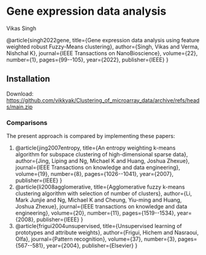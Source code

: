 # Gene expression data analysis
Vikas Singh

@article{singh2022gene,
  title={Gene expression data analysis using feature weighted robust Fuzzy-Means clustering},
  author={Singh, Vikas and Verma, Nishchal K},
  journal={IEEE Transactions on NanoBioscience},
  volume={22},
  number={1},
  pages={99--105},
  year={2022},
  publisher={IEEE}
}
## Installation
Download: https://github.com/vikkyak/Clustering_of_microarray_data/archive/refs/heads/main.zip

### Comparisons
The present approach is compared by implementing these papers: 
1. @article{jing2007entropy,
  title={An entropy weighting k-means algorithm for subspace clustering of high-dimensional sparse data},
  author={Jing, Liping and Ng, Michael K and Huang, Joshua Zhexue},
  journal={IEEE Transactions on knowledge and data engineering},
  volume={19},
  number={8},
  pages={1026--1041},
  year={2007},
  publisher={IEEE}
}
2. @article{li2008agglomerative,
  title={Agglomerative fuzzy k-means clustering algorithm with selection of number of clusters},
  author={Li, Mark Junjie and Ng, Michael K and Cheung, Yiu-ming and Huang, Joshua Zhexue},
  journal={IEEE transactions on knowledge and data engineering},
  volume={20},
  number={11},
  pages={1519--1534},
  year={2008},
  publisher={IEEE}
}
3. @article{frigui2004unsupervised,
  title={Unsupervised learning of prototypes and attribute weights},
  author={Frigui, Hichem and Nasraoui, Olfa},
  journal={Pattern recognition},
  volume={37},
  number={3},
  pages={567--581},
  year={2004},
  publisher={Elsevier}
}
